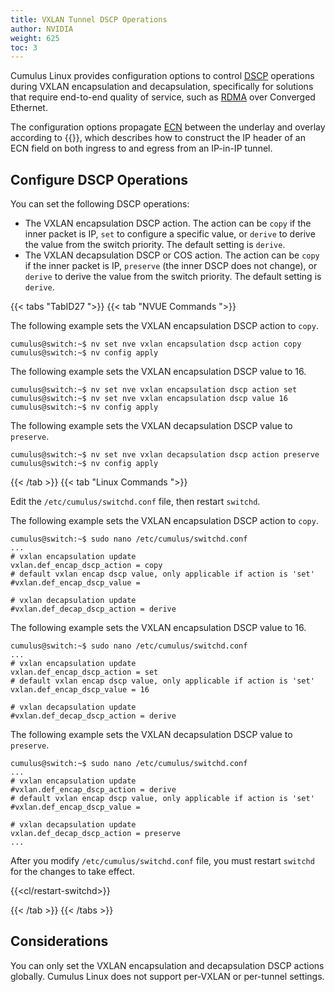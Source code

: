 ```yaml
---
title: VXLAN Tunnel DSCP Operations
author: NVIDIA
weight: 625
toc: 3
---
```

Cumulus Linux provides configuration options to control [DSCP](## "Differentiated Services Code Point") operations during VXLAN encapsulation and decapsulation, specifically for solutions that require end-to-end quality of service, such as [RDMA](## "Remote Direct Memory Access") over Converged Ethernet.

The configuration options propagate [ECN](## "Explicit Congestion Notification") between the underlay and overlay according to {{<exlink url="https://tools.ietf.org/html/rfc6040" text="RFC 6040">}}, which describes how to construct the IP header of an ECN field on both ingress to and egress from an IP-in-IP tunnel.

## Configure DSCP Operations

You can set the following DSCP operations:
- The VXLAN encapsulation DSCP action. The action can be `copy` if the inner packet is IP, `set` to configure a specific value, or `derive` to derive the value from the switch priority. The default setting is `derive`.
- The VXLAN decapsulation DSCP or COS action. The action can be `copy` if the inner packet is IP, `preserve` (the inner DSCP does not change), or `derive` to derive the value from the switch priority. The default setting is `derive`.

{{< tabs "TabID27 ">}}
{{< tab "NVUE Commands ">}}

The following example sets the VXLAN encapsulation DSCP action to `copy`.

```
cumulus@switch:~$ nv set nve vxlan encapsulation dscp action copy
cumulus@switch:~$ nv config apply
```

The following example sets the VXLAN encapsulation DSCP value to 16.

```
cumulus@switch:~$ nv set nve vxlan encapsulation dscp action set
cumulus@switch:~$ nv set nve vxlan encapsulation dscp value 16
cumulus@switch:~$ nv config apply
```

The following example sets the VXLAN decapsulation DSCP value to `preserve`.

```
cumulus@switch:~$ nv set nve vxlan decapsulation dscp action preserve
cumulus@switch:~$ nv config apply
```

{{< /tab >}}
{{< tab "Linux Commands ">}}

Edit the `/etc/cumulus/switchd.conf` file, then restart `switchd`.

The following example sets the VXLAN encapsulation DSCP action to `copy`.

```
cumulus@switch:~$ sudo nano /etc/cumulus/switchd.conf
...
# vxlan encapsulation update
vxlan.def_encap_dscp_action = copy
# default vxlan encap dscp value, only applicable if action is 'set'
#vxlan.def_encap_dscp_value =

# vxlan decapsulation update
#vxlan.def_decap_dscp_action = derive
```

The following example sets the VXLAN encapsulation DSCP value to 16.

```
cumulus@switch:~$ sudo nano /etc/cumulus/switchd.conf
...
# vxlan encapsulation update
vxlan.def_encap_dscp_action = set
# default vxlan encap dscp value, only applicable if action is 'set'
vxlan.def_encap_dscp_value = 16

# vxlan decapsulation update
#vxlan.def_decap_dscp_action = derive
```

The following example sets the VXLAN decapsulation DSCP value to `preserve`.

```
cumulus@switch:~$ sudo nano /etc/cumulus/switchd.conf
...
# vxlan encapsulation update
#vxlan.def_encap_dscp_action = derive
# default vxlan encap dscp value, only applicable if action is 'set'
#vxlan.def_encap_dscp_value =

# vxlan decapsulation update
vxlan.def_decap_dscp_action = preserve
...
```

After you modify `/etc/cumulus/switchd.conf` file, you must restart `switchd` for the changes to take effect.
<!-- vale off -->
{{<cl/restart-switchd>}}
<!-- vale on -->

{{< /tab >}}
{{< /tabs >}}

## Considerations

You can only set the VXLAN encapsulation and decapsulation DSCP actions globally. Cumulus Linux does not support per-VXLAN or per-tunnel settings.
